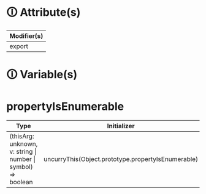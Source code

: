 # &#128712; Attribute(s)

| Modifier(s)                            |
|----------------------------------------|
| export |

# &#128712; Variable(s)

# propertyIsEnumerable

| Type                        | Initializer                       |
|-----------------------------|-----------------------------------|
| (thisArg: unknown, v: string &#124; number &#124; symbol) =&gt; boolean | uncurryThis(Object.prototype.propertyIsEnumerable) |